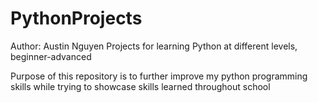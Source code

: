 # PythonProjects
Author: Austin Nguyen
Projects for learning Python at different levels, beginner-advanced

Purpose of this repository is to further improve my python programming skills while trying to showcase skills learned throughout school
